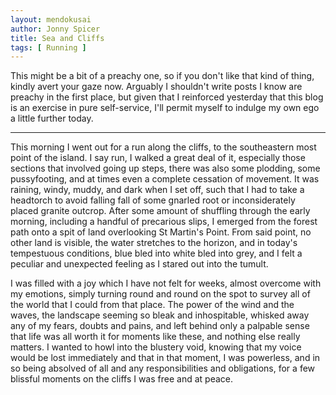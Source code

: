 ```yaml
---
layout: mendokusai
author: Jonny Spicer
title: Sea and Cliffs
tags: [ Running ]
---
```

This might be a bit of a preachy one, so if you don't like that kind of thing, kindly avert your gaze now. Arguably I shouldn't
write posts I know are preachy in the first place, but given that I reinforced yesterday that this blog is an exercise in pure
self-service, I'll permit myself to indulge my own ego a little further today.

---

This morning I went out for a run along the cliffs, to the southeastern most point of the island. I say run, I walked a great deal of
it, especially those sections that involved going up steps, there was also some plodding, some pussyfooting, and at times even
a complete cessation of movement. It was raining, windy, muddy, and dark when I set off, such that I had to take a headtorch to
avoid falling fall of some gnarled root or inconsiderately placed granite outcrop. After some amount of shuffling through the early
morning, including a handful of precarious slips, I emerged from the forest path onto a spit of land overlooking St Martin's Point.
From said point, no other land is visible, the water stretches to the horizon, and in today's tempestuous conditions, blue bled into
white bled into grey, and I felt a peculiar and unexpected feeling as I stared out into the tumult.

I was filled with a joy which I have not felt for weeks, almost overcome with my emotions, simply turning round and round on the spot
to survey all of the world that I could from that place. The power of the wind and the waves, the landscape seeming so bleak and
inhospitable, whisked away any of my fears, doubts and pains, and left behind only a palpable sense that life was all worth it for
moments like these, and nothing else really matters. I wanted to howl into the blustery void, knowing that my voice would be lost
immediately and that in that moment, I was powerless, and in so being absolved of all and any responsibilities and obligations,
for a few blissful moments on the cliffs I was free and at peace.
